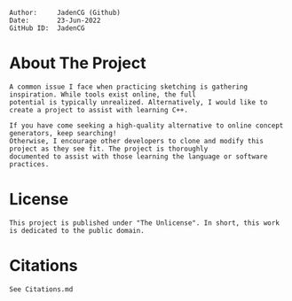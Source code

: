 ```
Author:     JadenCG (Github)
Date:       23-Jun-2022
GitHub ID:  JadenCG
```

# About The Project

	A common issue I face when practicing sketching is gathering inspiration. While tools exist online, the full
	potential is typically unrealized. Alternatively, I would like to create a project to assist with learning C++.
	
	If you have come seeking a high-quality alternative to online concept generators, keep searching!
	Otherwise, I encourage other developers to clone and modify this project as they see fit. The project is thoroughly
	documented to assist with those learning the language or software practices.
	
# License
	
	This project is published under "The Unlicense". In short, this work is dedicated to the public domain.

# Citations
	
	See Citations.md